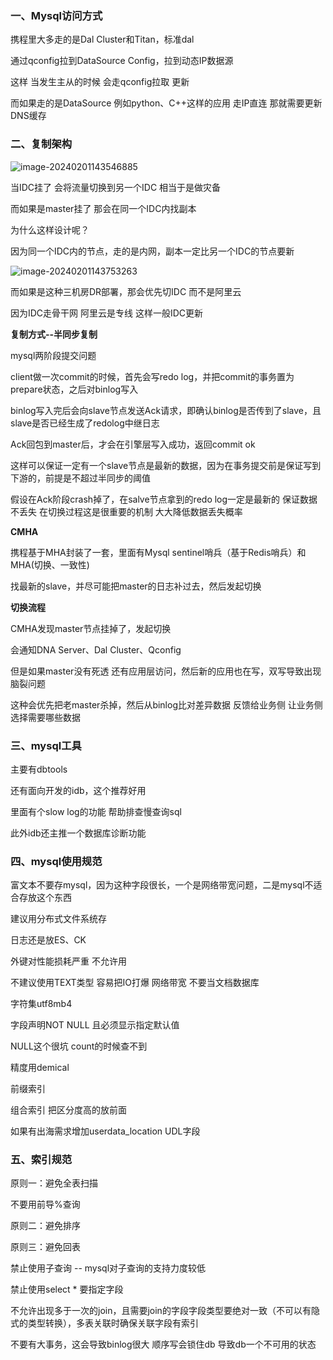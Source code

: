 ### 一、Mysql访问方式

携程里大多走的是Dal Cluster和Titan，标准dal

通过qconfig拉到DataSource Config，拉到动态IP数据源

这样 当发生主从的时候 会走qconfig拉取 更新

而如果走的是DataSource 例如python、C++这样的应用 走IP直连 那就需要更新DNS缓存



### 二、复制架构

![image-20240201143546885](D:\工作文档\ihub\assets\image-20240201143546885.png)

当IDC挂了 会将流量切换到另一个IDC 相当于是做灾备

而如果是master挂了 那会在同一个IDC内找副本

为什么这样设计呢？

因为同一个IDC内的节点，走的是内网，副本一定比另一个IDC的节点要新





![image-20240201143753263](D:\工作文档\ihub\assets\image-20240201143753263.png)

而如果是这种三机房DR部署，那会优先切IDC 而不是阿里云

因为IDC走骨干网 阿里云是专线 这样一般IDC更新



**复制方式--半同步复制**

mysql两阶段提交问题

client做一次commit的时候，首先会写redo log，并把commit的事务置为prepare状态，之后对binlog写入

binlog写入完后会向slave节点发送Ack请求，即确认binlog是否传到了slave，且slave是否已经生成了redolog中继日志

Ack回包到master后，才会在引擎层写入成功，返回commit ok



这样可以保证一定有一个slave节点是最新的数据，因为在事务提交前是保证写到下游的，前提是不超过半同步的阈值



假设在Ack阶段crash掉了，在salve节点拿到的redo log一定是最新的 保证数据不丢失 在切换过程这是很重要的机制 大大降低数据丢失概率



**CMHA**

携程基于MHA封装了一套，里面有Mysql sentinel哨兵（基于Redis哨兵）和MHA(切换、一致性)

找最新的slave，并尽可能把master的日志补过去，然后发起切换



**切换流程**

CMHA发现master节点挂掉了，发起切换

会通知DNA Server、Dal Cluster、Qconfig



但是如果master没有死透 还有应用层访问，然后新的应用也在写，双写导致出现脑裂问题

这种会优先把老master杀掉，然后从binlog比对差异数据 反馈给业务侧 让业务侧选择需要哪些数据

 

### 三、mysql工具

主要有dbtools

还有面向开发的idb，这个推荐好用



里面有个slow log的功能 帮助排查慢查询sql

此外idb还主推一个数据库诊断功能



### 四、mysql使用规范

富文本不要存mysql，因为这种字段很长，一个是网络带宽问题，二是mysql不适合存放这个东西

建议用分布式文件系统存

日志还是放ES、CK



外键对性能损耗严重 不允许用

不建议使用TEXT类型 容易把IO打爆 网络带宽 不要当文档数据库

字符集utf8mb4



字段声明NOT NULL 且必须显示指定默认值

NULL这个很坑 count的时候查不到



精度用demical



前缀索引 



组合索引 把区分度高的放前面



如果有出海需求增加userdata_location UDL字段



### 五、索引规范

原则一：避免全表扫描

不要用前导%查询

原则二：避免排序

原则三：避免回表



禁止使用子查询  -- mysql对子查询的支持力度较低

禁止使用select * 要指定字段 



不允许出现多于一次的join，且需要join的字段字段类型要绝对一致（不可以有隐式的类型转换），多表关联时确保关联字段有索引

不要有大事务，这会导致binlog很大 顺序写会锁住db 导致db一个不可用的状态







